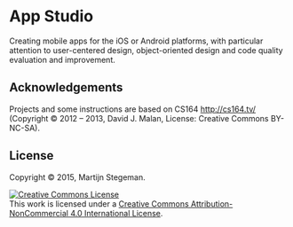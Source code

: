 App Studio
==========

Creating mobile apps for the iOS or Android platforms, with particular attention to user-centered design, object-oriented design and code quality evaluation and improvement.

Acknowledgements
----------------

Projects and some instructions are based on CS164 <http://cs164.tv/> (Copyright &copy; 2012 – 2013, David J. Malan, License: Creative Commons BY-NC-SA).

License
-------
Copyright &copy; 2015, Martijn Stegeman.

<a rel="license" href="http://creativecommons.org/licenses/by-nc/4.0/"><img alt="Creative Commons License" style="border-width:0" src="https://i.creativecommons.org/l/by-nc/4.0/88x31.png" /></a><br />This work is licensed under a <a rel="license" href="http://creativecommons.org/licenses/by-nc/4.0/">Creative Commons Attribution-NonCommercial 4.0 International License</a>.
